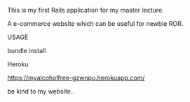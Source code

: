 This is my first Rails application for my master lecture.

A e-commerce website which can be useful for newbie ROR.

USAGE

bundle install

Heroku

https://myalcoholfree-gzwnpu.herokuapp.com/

be kind to my website..
